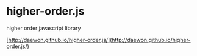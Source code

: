 higher-order.js
============

higher order javascript library

[http://daewon.github.io/higher-order.js/](http://daewon.github.io/higher-order.js/)
